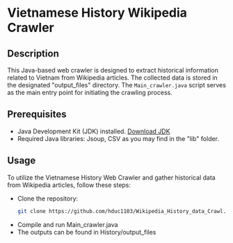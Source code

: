 # Vietnamese History Wikipedia Crawler

## Description
This Java-based web crawler is designed to extract historical information related to Vietnam from Wikipedia articles. The collected data is stored in the designated "output_files" directory. The `Main_crawler.java` script serves as the main entry point for initiating the crawling process.

## Prerequisites
- Java Development Kit (JDK) installed. [Download JDK](https://www.oracle.com/java/technologies/javase-downloads.html)
- Required Java libraries: Jsoup, CSV as you may find in the "lib" folder.
## Usage

To utilize the Vietnamese History Web Crawler and gather historical data from Wikipedia articles, follow these steps:
- Clone the repository:
   ```bash
   git clone https://github.com/hduc1103/Wikipedia_History_data_Crawl.git
- Compile and run Main_crawler.java
- The outputs can be found in History/output_files
